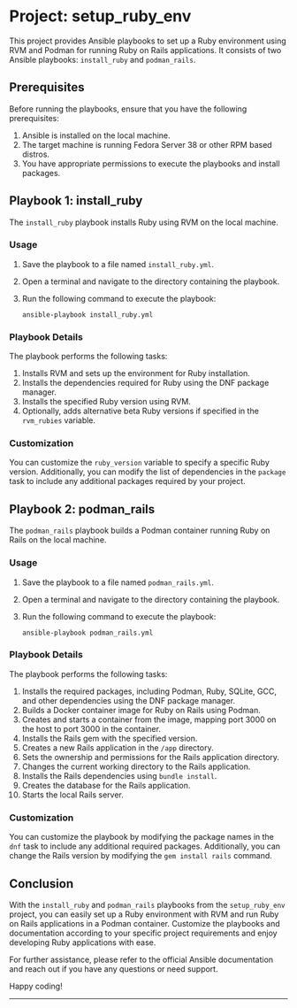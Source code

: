 # Project: setup_ruby_env

This project provides Ansible playbooks to set up a Ruby environment using RVM and Podman for running Ruby on Rails applications. It consists of two Ansible playbooks: `install_ruby` and `podman_rails`.

## Prerequisites

Before running the playbooks, ensure that you have the following prerequisites:

1. Ansible is installed on the local machine.
2. The target machine is running Fedora Server 38 or other RPM based distros.
3. You have appropriate permissions to execute the playbooks and install packages.

## Playbook 1: install_ruby

The `install_ruby` playbook installs Ruby using RVM on the local machine.

### Usage

1. Save the playbook to a file named `install_ruby.yml`.

2. Open a terminal and navigate to the directory containing the playbook.

3. Run the following command to execute the playbook:

   ```shell
   ansible-playbook install_ruby.yml
   ```

### Playbook Details

The playbook performs the following tasks:

1. Installs RVM and sets up the environment for Ruby installation.
2. Installs the dependencies required for Ruby using the DNF package manager.
3. Installs the specified Ruby version using RVM.
4. Optionally, adds alternative beta Ruby versions if specified in the `rvm_rubies` variable.

### Customization

You can customize the `ruby_version` variable to specify a specific Ruby version. Additionally, you can modify the list of dependencies in the `package` task to include any additional packages required by your project.

## Playbook 2: podman_rails

The `podman_rails` playbook builds a Podman container running Ruby on Rails on the local machine.

### Usage

1. Save the playbook to a file named `podman_rails.yml`.

2. Open a terminal and navigate to the directory containing the playbook.

3. Run the following command to execute the playbook:

   ```shell
   ansible-playbook podman_rails.yml
   ```

### Playbook Details

The playbook performs the following tasks:

1. Installs the required packages, including Podman, Ruby, SQLite, GCC, and other dependencies using the DNF package manager.
2. Builds a Docker container image for Ruby on Rails using Podman.
3. Creates and starts a container from the image, mapping port 3000 on the host to port 3000 in the container.
4. Installs the Rails gem with the specified version.
5. Creates a new Rails application in the `/app` directory.
6. Sets the ownership and permissions for the Rails application directory.
7. Changes the current working directory to the Rails application.
8. Installs the Rails dependencies using `bundle install`.
9. Creates the database for the Rails application.
10. Starts the local Rails server.

### Customization

You can customize the playbook by modifying the package names in the `dnf` task to include any additional required packages. Additionally, you can change the Rails version by modifying the `gem install rails` command.

## Conclusion

With the `install_ruby` and `podman_rails` playbooks from the `setup_ruby_env` project, you can easily set up a Ruby environment with RVM and run Ruby on Rails applications in a Podman container. Customize the playbooks and documentation according to your specific project requirements and enjoy developing Ruby applications with ease.

For further assistance, please refer to the official Ansible documentation and reach out if you have any questions or need support.

Happy coding!

---
